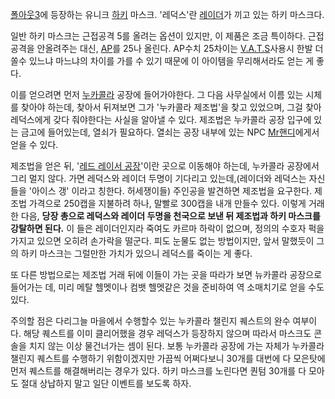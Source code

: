 [폴아웃3](%ED%8F%B4%EC%95%84%EC%9B%833.md)에 등장하는 유니크
[하키](%ED%95%98%ED%82%A4.md) 마스크. '레덕스'란
[레이더](%EB%A0%88%EC%9D%B4%EB%8D%94.md)가 끼고 있는 하키 마스크다.

일반 하키 마스크는 근접공격 5를 올려는 옵션이 있지만, 이 제품은 조금 특이하다. 근접공격을 안올려주는 대신, [AP](AP.md)를
25나 올린다. AP수치 25차이는 [V.A.T.S](V.A.T.S.md)사용시 한발 더 쏠수 있느냐 마느냐의 차이를 가를 수 있기
때문에 이 아이템을 무리해서라도 얻는 게 좋다.

이를 얻으려면 먼저 [누카콜라](%EB%88%84%EC%B9%B4%EC%BD%9C%EB%9D%BC.md) 공장에 들어가야한다. 그 다음
사무실에서 이름 있는 시체를 찾아야 하는데, 찾아서 뒤져보면 그가 '누카콜라 제조법'을 찾고 있었으며, 그걸 찾아 레덕스에게 갖다 줘야한다는
사실을 알아낼 수 있다. 제조법은 누카콜라 공장 입구에 있는 금고에 들어있는데, 열쇠가 필요하다. 열쇠는 공장 내부에 있는 NPC [Mr핸디](Mr%20%ED%95%B8%EB%94%94.md)에게서 얻을 수 있다.

제조법을 얻은 뒤, '[레드 레이서 공장](%EC%84%B8%EB%B0%9C%EC%9E%90%EC%A0%84%EA%B1%B0%20%EA%B3%B5%EC%9E%A5.md)'이란 곳으로 이동해야 하는데, 누카콜라 공장에서 그리 멀지 않다. 가면 레덕스와 레이더 두명이 기다리고
있는데,(레이더와 레덕스는 자신들을 '아이스 갱' 이라고 칭한다. 허세쟁이들) 주인공을 발견하면 제조법을 요구한다. 제조법 가격으로
250캡을 지불하려 하나, 말빨로 300캡을 내개 만들수 있다. 이렇게 거래한 다음, **당장 총으로 레덕스와 레이더 두명을 천국으로 보낸
뒤 제조법과 하키 마스크를 강탈하면 된다.** 이 들은 레이더인지라 죽여도 카르마 하락이 없으며, 정의의 수호자 퍽을 가지고 있으면 오히려
손가락을 떨군다. 피도 눈물도 없는 방법이지만, 앞서 말했듯이 그의 하키 마스크는 그럴만한 가치가 있으니 레덕스를 죽이는 게 좋다.

또 다른 방법으로는 제조법 거래 뒤에 이들이 가는 곳을 따라가 보면 뉴카콜라 공장으로 들어가는 데, 미리 메탈 헬멧이나 컴뱃 헬멧같은 것을
준비하여 역 소매치기로 얻을 수도 있다.

주의할 점은 다리그늘 마을에서 수행할수 있는 누카콜라 챌린지 퀘스트의 완수 여부이다. 해당 퀘스트를 이미 클리어했을 경우 레덕스가 등장하지
않으며 따라서 마스크도 콘솔을 치지 않는 이상 물건너가는 셈이 된다. 보통 누카콜라 공장에 가는 자체가 누카콜라 챌린지 퀘스트를 수행하기
위함이겠지만 가끔씩 어쩌다보니 30개를 대번에 다 모은탓에 먼저 퀘스트를 해결해버리는 경우가 있다. 하키 마스크를 노린다면 퀀텀 30개를 다
모아도 절대 상납하지 말고 일단 이벤트를 보도록 하자.

